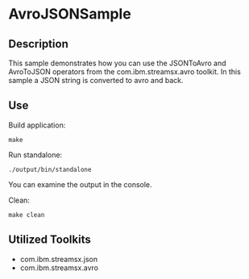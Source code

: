 # AvroJSONSample

## Description

This sample demonstrates how you can use the JSONToAvro and AvroToJSON operators from the com.ibm.streamsx.avro toolkit.
In this sample a JSON string is converted to avro and back.

## Use

Build application:

`make`

Run standalone:

`./output/bin/standalone`

You can examine the output in the console.


Clean:

`make clean`


## Utilized Toolkits

 - com.ibm.streamsx.json
 - com.ibm.streamsx.avro
